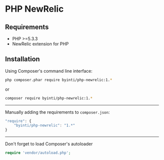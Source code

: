 PHP NewRelic
============

Requirements
------------

- PHP >=5.3.3
- NewRelic extension for PHP

Installation
------------

Using Composer's command line interface:

```bash
php composer.phar require byinti/php-newrelic:1.*
```

or 

```bash
composer require byinti/php-newrelic:1.*
```
- - -

Manually adding the requirements to `composer.json`:

```js
"require": {
    "byinti/php-newrelic": "1.*"
}
```

- - -

Don't forget to load Composer's autoloader

```php
require 'vendor/autoload.php';
```
